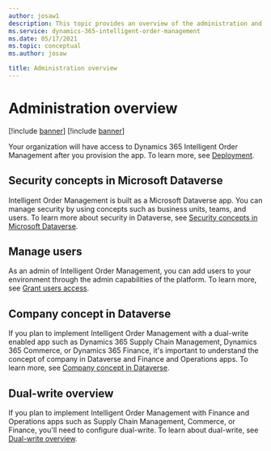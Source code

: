 ```yaml
---
author: josaw1
description: This topic provides an overview of the administration and security concepts in Dynamics 365 Intelligent Order Management. 
ms.service: dynamics-365-intelligent-order-management
ms.date: 05/17/2021
ms.topic: conceptual
ms.author: josaw

title: Administration overview
---
```



# Administration overview

[!include [banner](includes/banner.md)]
[!include [banner](includes/preview-banner.md)]

Your organization will have access to Dynamics 365 Intelligent Order Management after you provision the app. To learn more, see [Deployment](https://microsoft.sharepoint.com/teams/D365OperationsRedmond/Shared%20Documents/OMS/Documentation/deploy.md).

## Security concepts in Microsoft Dataverse

Intelligent Order Management is built as a Microsoft Dataverse app. You can manage security by using concepts such as business units, teams, and users. To learn more about security in Dataverse, see [Security concepts in Microsoft Dataverse](https://docs.microsoft.com/power-platform/admin/wp-security-cds).

## Manage users

As an admin of Intelligent Order Management, you can add users to your environment through the admin capabilities of the platform. To learn more, see [Grant users access](https://docs.microsoft.com/power-platform/admin/grant-users-access).

## Company concept in Dataverse

If you plan to implement Intelligent Order Management with a dual-write enabled app such as Dynamics 365 Supply Chain Management, Dynamics 365 Commerce, or Dynamics 365 Finance, it's important to understand the concept of company in Dataverse and Finance and Operations apps. To learn more, see [Company concept in Dataverse](https://docs.microsoft.com/dynamics365/fin-ops-core/dev-itpro/data-entities/dual-write/company-data).

## Dual-write overview

If you plan to implement Intelligent Order Management with Finance and Operations apps such as Supply Chain Management, Commerce, or Finance, you'll need to configure dual-write. To learn about dual-write, see [Dual-write overview](https://docs.microsoft.com/dynamics365/fin-ops-core/dev-itpro/data-entities/dual-write/dual-write-overview).
